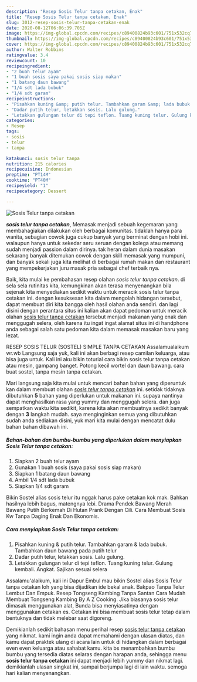 ```yaml
---
description: "Resep Sosis Telur tanpa cetakan, Enak"
title: "Resep Sosis Telur tanpa cetakan, Enak"
slug: 3012-resep-sosis-telur-tanpa-cetakan-enak
date: 2020-08-12T06:06:39.705Z
image: https://img-global.cpcdn.com/recipes/c89400824b93c601/751x532cq70/sosis-telur-tanpa-cetakan-foto-resep-utama.jpg
thumbnail: https://img-global.cpcdn.com/recipes/c89400824b93c601/751x532cq70/sosis-telur-tanpa-cetakan-foto-resep-utama.jpg
cover: https://img-global.cpcdn.com/recipes/c89400824b93c601/751x532cq70/sosis-telur-tanpa-cetakan-foto-resep-utama.jpg
author: Walter Robbins
ratingvalue: 3.4
reviewcount: 10
recipeingredient:
- "2 buah telur ayam"
- "1 buah sosis saya pakai sosis siap makan"
- "1 batang daun bawang"
- "1/4 sdt lada bubuk"
- "1/4 sdt garam"
recipeinstructions:
- "Pisahkan kuning &amp; putih telur. Tambahkan garam &amp; lada bubuk. Tambahkan daun bawang pada putih telur"
- "Dadar putih telur, letakkan sosis. Lalu gulung."
- "Letakkan gulungan telur di tepi teflon. Tuang kuning telur. Gulung kembali. Angkat. Sajikan sesuai selera"
categories:
- Resep
tags:
- sosis
- telur
- tanpa

katakunci: sosis telur tanpa 
nutrition: 215 calories
recipecuisine: Indonesian
preptime: "PT14M"
cooktime: "PT40M"
recipeyield: "1"
recipecategory: Dessert

---
```



![Sosis Telur tanpa cetakan](https://img-global.cpcdn.com/recipes/c89400824b93c601/751x532cq70/sosis-telur-tanpa-cetakan-foto-resep-utama.jpg)

<b><i>sosis telur tanpa cetakan</i></b>, Memasak menjadi sebuah kegemaran yang membahagiakan dilakukan oleh berbagai komunitas. tidaklah hanya para wanita, sebagian cowok juga cukup banyak yang berminat dengan hobi ini. walaupun hanya untuk sekedar seru seruan dengan kolega atau memang sudah menjadi passion dalam dirinya. tak heran dalam dunia masakan sekarang banyak ditemukan cowok dengan skill memasak yang mumpuni, dan banyak sekali juga kita melihat di berbagai rumah makan dan restaurant yang mempekerjakan juru masak pria sebagai chef terbaik nya.

Baik, kita mulai ke pembahasan resep olahan <i>sosis telur tanpa cetakan</i>. di sela sela rutinitas kita, kemungkinan akan terasa menyenangkan bila sejenak kita menyediakan sedikit waktu untuk meracik sosis telur tanpa cetakan ini. dengan kesuksesan kita dalam mengolah hidangan tersebut, dapat membuat diri kita bangga oleh hasil olahan anda sendiri. dan lagi disini dengan perantara situs ini kalian akan dapat pedoman untuk meracik olahan <u>sosis telur tanpa cetakan</u> tersebut menjadi makanan yang enak dan menggugah selera, oleh karena itu ingat ingat alamat situs ini di handphone anda sebagai salah satu pedoman kita dalam memasak masakan baru yang lezat.

RESEP SOSIS TELUR (SOSTEL) SIMPLE TANPA CETAKAN Assalamualaikum wr.wb Langsung saja yuk, kali ini akan berbagi resep camilan keluarga, atau bisa juga untuk. Kali ini aku bikin toturial cara bikin sosis telur tanpa cetakan atau mesin, gampang banget. Potong kecil wortel dan daun bawang. cara buat sostel, tanpa mesin tanpa cetakan.


Mari langsung saja kita mulai untuk mencari bahan bahan yang diperuntuk kan dalam membuat olahan <u><i>sosis telur tanpa cetakan</i></u> ini. setidak tidaknya dibutuhkan <b>5</b> bahan yang diperlukan untuk makanan ini. supaya nantinya dapat menghasilkan rasa yang yummy dan menggugah selera. dan juga sempatkan waktu kita sedikit, karena kita akan membuatnya sedikit banyak dengan <b>3</b> langkah mudah. saya menginginkan semua yang dibutuhkan sudah anda sediakan disini, yuk mari kita mulai dengan mencatat dulu bahan bahan dibawah ini.

<!--inarticleads1-->

##### Bahan-bahan dan bumbu-bumbu yang diperlukan dalam menyiapkan Sosis Telur tanpa cetakan:

1. Siapkan 2 buah telur ayam
1. Gunakan 1 buah sosis (saya pakai sosis siap makan)
1. Siapkan 1 batang daun bawang
1. Ambil 1/4 sdt lada bubuk
1. Siapkan 1/4 sdt garam


Bikin Sostel alias sosis telur itu nggak harus pake cetakan kok mak. Bahkan hasilnya lebih bagus, matengnya lebi. Drama Pendek Bawang Merah Bawang Putih Berkemah Di Hutan Prank Dengan Cili. Cara Membuat Sosis Kw Tanpa Daging Enak Dan Ekonomis. 

<!--inarticleads2-->

##### Cara menyiapkan Sosis Telur tanpa cetakan:

1. Pisahkan kuning &amp; putih telur. Tambahkan garam &amp; lada bubuk. Tambahkan daun bawang pada putih telur
1. Dadar putih telur, letakkan sosis. Lalu gulung.
1. Letakkan gulungan telur di tepi teflon. Tuang kuning telur. Gulung kembali. Angkat. Sajikan sesuai selera


Assalamu&#39;alaikum, kali ini Dapur Embul mau bikin Sostel alias Sosis Telur tanpa cetakan loh yang bisa dijadikan ide bekal anak. Bakpao Tanpa Telur Lembut Dan Empuk. Resep Tongseng Kambing Tanpa Santan Cara Mudah Membuat Tongseng Kambing By A Z Cooking. Jika biasanya sosis telur dimasak menggunakan alat, Bunda bisa menyiasatinya dengan menggunakan cetakan es. Cetakan ini bisa membuat sosis telur tetap dalam bentuknya dan tidak melebar saat digoreng. 

Demikianlah sedikit bahasan menu perihal resep <u>sosis telur tanpa cetakan</u> yang nikmat. kami ingin anda dapat memahami dengan ulasan diatas, dan kamu dapat praktek ulang di acara lain untuk di hidangkan dalam berbagai even even keluarga atau sahabat kamu. kita bs menambahkan bumbu bumbu yang tersedia diatas selaras dengan harapan anda, sehingga menu <b>sosis telur tanpa cetakan</b> ini dapat menjadi lebih yummy dan nikmat lagi. demikianlah ulasan singkat ini, sampai berjumpa lagi di lain waktu. semoga hari kalian menyenangkan.
